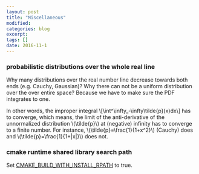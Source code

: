 ```yaml
---
layout: post
title: "Miscellaneous"
modified:
categories: blog
excerpt:
tags: []
date: 2016-11-1
---
```

### probabilistic distributions over the whole real line
Why many distributions over the real number line decrease towards both ends (e.g. Cauchy, Gaussian)? Why there can not be a uniform distribution over the over entire space? Because we have to make sure the PDF integrates to one.

In other words, the improper integral 
\\[\int^\infty_-\infty\tilde{p}(x)dx\\]
has to converge, which means, the limit of the anti-derivative of the unnormalized distribution \\(\tilde{p}\\) at (negative) infinity has to converge to a finite number. For instance, \\(\tilde{p}=\frac{1}{1+x^2}\\) (Cauchy) does and \\(\tilde{p}=\frac{1}{1+|x|}\\) does not.


### cmake runtime shared library search path  
Set [CMAKE_BUILD_WITH_INSTALL_RPATH](https://cmake.org/cmake/help/v3.0/variable/CMAKE_BUILD_WITH_INSTALL_RPATH.html) to true.
